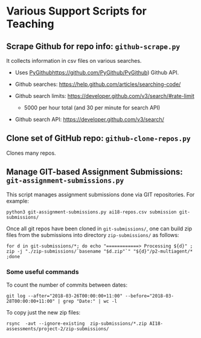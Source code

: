 # Various Support Scripts for Teaching

## Scrape Github for repo info: `github-scrape.py`

It collects information in csv files on various searches.

* Uses [PyGithub]()https://github.com/PyGithub/PyGithub) Github API.

* Github searches: https://help.github.com/articles/searching-code/
* Github search limits: https://developer.github.com/v3/search/#rate-limit
    * 5000 per hour total (and 30 per minute for search API)
* Github search API: https://developer.github.com/v3/search/


## Clone set of GitHub repo: `github-clone-repos.py`

Clones many repos.


## Manage GIT-based Assignment Submissions:  `git-assignment-submissions.py`

This script manages assignment submissions done via GIT repositories. For example:

```
python3 git-assignment-submissions.py ai18-repos.csv submission git-submissions/
```

Once all git repos have been cloned in `git-submissions/`, one can build zip files from the submissions into directory `zip-submissions/` as follows:

```
for d in git-submissions/*; do echo "============> Processing ${d}" ; zip -j "./zip-submissions/`basename "$d.zip"`" "${d}"/p2-multiagent/* ;done
```

### Some useful commands

To count the number of commits between dates:

```
git log --after="2018-03-26T00:00:00+11:00" --before="2018-03-28T00:00:00+11:00" | grep "Date:" | wc -l
```

To copy just the new zip files:

```
rsync  -avt --ignore-existing  zip-submissions/*.zip AI18-assessments/project-2/zip-submissions/
```
